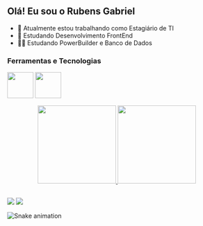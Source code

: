 ## Olá! Eu sou o Rubens Gabriel
- 🔭 Atualmente estou trabalhando como Estagiário de TI
- 🌱 Estudando Desenvolvimento FrontEnd
- 👨‍💻 Estudando PowerBuilder e Banco de Dados
### Ferramentas e Tecnologias
<img style="width: 60px;" src="https://cdn.jsdelivr.net/gh/devicons/devicon/icons/html5/html5-original.svg"/> <img style="width: 60px;" src="https://cdn.jsdelivr.net/gh/devicons/devicon/icons/css3/css3-original.svg" />
<div align="center">
  <a href="https://github.com/rubensgabriel">
  <img height="180em" src="https://github-readme-stats.vercel.app/api?username=rubensgabriel&show_icons=true&theme=tokyonight&include_all_commits=true&count_private=true"/>
  <img height="180em" src="https://github-readme-stats.vercel.app/api/top-langs/?username=rubensgabriel&layout=compact&langs_count=7&theme=tokyonight"/>
</div>
  
  ##
  
 <div> 
  <a href="https://www.instagram.com/rubenssgabriel_/" target="_blank"><img src="https://img.shields.io/badge/-Instagram-%23E4405F?style=for-the-badge&logo=instagram&logoColor=white" target="_blank"></a>
  <a href="https://www.linkedin.com/in/rubens-gabriel-rodrigues-de-souza-8352b6214/" target="_blank"><img src="https://img.shields.io/badge/-LinkedIn-%230077B5?style=for-the-badge&logo=linkedin&logoColor=white" target="_blank"></a> 
</div>

  ![Snake animation](https://github.com/rubensgabriel/rubensgabriel/blob/output/github-contribution-grid-snake.svg)
